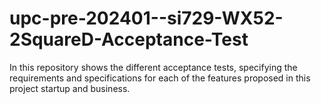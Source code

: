 # upc-pre-202401--si729-WX52-2SquareD-Acceptance-Test

In this repository shows the different acceptance tests, 
specifying the requirements and specifications for each of the 
features proposed in this project startup and business.
